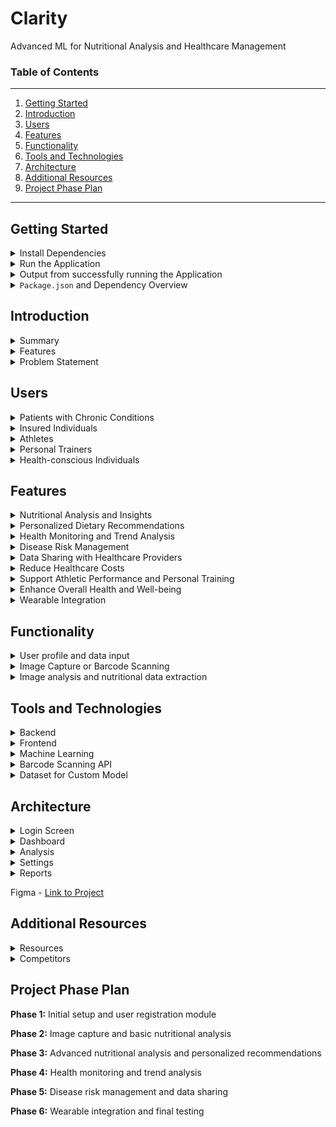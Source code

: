 # Clarity

Advanced ML for Nutritional Analysis and Healthcare Management

###  Table of Contents
---
1.  [Getting Started](#getting-started)
2.  [Introduction](#introduction)
3.  [Users](#users)
4.  [Features](#features)
5.  [Functionality](#functionality)
6.  [Tools and Technologies](#tools-and-technologies)
7.  [Architecture](#architecture)
8.  [Additional Resources](#additional-resources)
9.  [Project Phase Plan](#project-phase-plan)

----

##  Getting Started

<details><summary>Install Dependencies</summary>

<br>

1.  `cd ./clarity` -  navigate to the clarity root directory
2.  `npm init-y` -  initialize npm in the clarity root directory
3.  `cd ./clarity/client` -  navigate to the client directory
4.  `npm init-y` -  initialize npm in the client directory
5.  `npm install @mui/material @emotion/react @emotion/styled redux react-redux axios` -  install dependencies
6.  `npm install @mui/icons-material` -  install material ui icons
7.  `cd ./clarity/server` -  navigate to the server directory
8.  `npm init-y` -  initialize npm in the server directory
9.  `npm install express pocketbase` -  install dependencies
10. `npm install --save-dev nodemon` -  install nodemon as a development dependency
11.  install [`pocketbase`](https://pocketbase.io/docs/) 
12.  move `pocketbase` into the `./clarity/backend` directory

</details>

<details><summary>Run the Application</summary>


1.  `cd ./clarity/server` - navigate to the server directory
2.  `npm run dev` - start the server
3.  open a new terminal window
4.  `cd ./clarity/backend/pocketbase` -  navigate to the pocketbase directory
5.  `./pocketbase serve` -  execute the `pocketbase` executable file to start the server
6.  open a new terminal window
7.  `cd ./clarity/client` -  navigate to the client directory
8.  `npm start` -  start the client
9.  `grok http http://localhost:3000` -  view the application in the browser 

</details>

<details><summary>Output from successfully running the Application</summary>

##****##  `npm run dev`  - terminal 1

```bash
> clarity-backend@1.0.0 dev
> nodemon server.js

[nodemon] 3.1.4
[nodemon] to restart at any time, enter `rs`
[nodemon] watching path(s): *.*
[nodemon] watching extensions: js,mjs,cjs,json
[nodemon] starting `node server.js`
server is running on port 5001
```

####  `./pocketbase serve` - terminal 2

```bash
2024/09/19 11:04:40 Server started at http://127.0.0.1:8090
├─ REST API: http://127.0.0.1:8090/api/
└─ Admin UI: http://127.0.0.1:8090/_/
```

####  `npm start` - terminal 3


```bash
Compiled successfully!

You can now view client in the browser.

  Local:            http://localhost:3000
  On Your Network:  http://192.168.1.242:3000

Note that the development build is not optimized.
To create a production build, use npm run build.

webpack compiled successfully
```

</details>



<details><summary><code>Package.json</code> and Dependency Overview</summary>

<br>

`package.json` provides metadata, dependencies, scripts, configuration, engines, versioning, and repository information for the project.  

metadata contains the `name`, `version`, `description`, `main`, `scripts`, `keywords`, `author`, `dependencies`, `devDependencies`, and `license` of the project

when cloning the project and running `npm install`, the dependencies are automatically installed and this ensures that the project has all the necessary libraries to run correctly.

the scripts define custom commands for the project, such as `start`, `build`, `test`, `dev`, by running `npm run <script>` in the terminal.

`npm start` runs the application in development mode, meaning that the application will run on `localhost:3000` and any changes made to the code will be reflected in the browser.

`npm test` runs the application in test mode, meaning it runs a test watcher in an interactive mode. 

`npm run build` builds the application for production mode, creating an optimized version of the application in the `build` folder.  essentially it bundles the app into static files for production

`npm run eject` removes this tool and copies build dependencies, configuration files and scripts into the app directory, this is an irreversible action and cannot be undone.

`npm` is a package manager for node.js, it allows you to install, update, and manage dependencies for your project.

`express` is a web application framework for node.js, its used to process the handling of http requests, api requests, and routing.

`pocketbase` provides real time databases, authentication, file storage, allowing you to store and manage user data, files, and other resources.

`nodemon` is a utility that monitors for any changes in the source code and automatically restarts the server, it helps with the development process by reducing the need to manually restart the server for every change.

[`npx`](https://docs.npmjs.com/cli/v8/commands/npx) is a package running tool that comes with npm, and allows you to run node.js packages without having to install them globally.

[`create-react-app`](https://create-react-app.dev/docs/getting-started) is a used to create a single page react application and sets up the project with default configurations, including tools like webpack babel, eslint, and jest.

[`react`](https://react.dev) is a library for building user interfaces, it provides a declarative way to create interactive user interfaces with components and props.

[`react-bootstrap`](https://react-bootstrap.github.io/docs/getting-started/introduction) is a library of reusable react components for building web applications, it provides a set of pre-built components such as buttons, forms, and navigation menus, which can be easily integrated into your application.

[`redux`](https://redux.js.org/usage/#code-quality) is a state management library, it helps manage the state of the application in a predictable way.  it centralizes the applications state and logic.

[`react-redux`](https://react-redux.js.org/using-react-redux/connect-mapstate) is the official binding library for react and redux, it allows for easy integration by connecting 
react components to the redux store, enabling them to read state and dispatch actions.

[`@mui/material`](https://mui.com/material-ui/getting-started/installation/) is a library of react components that implements google's material design, it helps with building a user interface with components such as buttons, text fields, and dialogs.

[`@emotion/react`](https://emotion.sh/docs/introduction) is library for writing css styles with javascript and provides flexible styling capabilities, its used as the default styling engine for material ui allowing for direct css usage.

[`@emotion/styled`](https://emotion.sh/docs/styled) is part of the emotion library that provides a styled components like api for creating styled react components


[`axios`](https://axios-http.com/docs/intro) is a library that helps with making http requests, it's used to communication with the backend apis, making it easier to send and receive data from the server.

[`cors`](https://fetch.spec.whatwg.org/#http-cors-protocol) is a middleware that allows for cross origin resource sharing, it enables the server to accept requests from different origins.

</details>

##  Introduction

<details><summary>Summary</summary>
<br>
Clarity is a web and mobile application that leverages image recognition and machine learning to analyze the nutritional content of food and comprehensive health management tool.  Designed to empower users with real time dietary insights and transform the way individuals manage their chronic conditions, nutrition, and overall health.

</details>

<details><summary>Features</summary>
<br>
Users captures or uploads images or scan barcodes of their food using Clarity.  The app then provides comprehensive nutritional analysis, dietary trends, and provide personalized recommendations based on the user's health goals or chronic conditions.  Clarity can also predicts or mitigates disease risk factors, and allocates data for health care providers.  

</details>

<details><summary>Problem Statement</summary>
<br>

[Most chronic disease are caused by risk factors such as poor nutrition and excessive alcohol use.](https://www.cdc.gov/chronic-disease/prevention/index.html#:~:text=Most%20chronic%20diseases%20are%20caused,feeling%20good%2C%20and%20living%20longer.)  By avoiding these risks and receiving good preventative care Clarity can help reduce the risk of chronic diseases.  The current healthcare system is intervention based and reactive.  Clarity aims to be proactive and preventative by providing users and healthcare providers with real-time data to make informed decisions about their health.

</details>

##  Users

<details><summary>Patients with Chronic Conditions</summary>
<br>

Clarity assist those needing dietary monitoring, such as diabetes, hypertension, heart disease, and obesity.  Clarity can help patients manage their conditions and provide their healthcare providers with data to make informed decisions.
</details>

<details><summary>Insured Individuals</summary>
<br>

Users seeking to reduce healthcare costs will find Clarity invaluable for incentive programs that help reduce insurance premiums based on health data.
</details>

<details><summary>Athletes</summary>
<br>

Optimize performance and recovery with nutritional insights and recommendations.
</details>

<details><summary>Personal Trainers</summary>
<br>

Track their clients' progress and provide personalized recommendations to achieve their health and fitness goals.
</details>

<details><summary>Health-conscious Individuals</summary>
<br>

Anyone looking to enhance their well-being to make more informed dietary choices, track trends, prevent disease, and improve overall health.

</details>

##  Features

<details><summary>Nutritional Analysis and Insights</summary>       
<br>

Insights into macronutrient and micronutrient in take.  Inform users about carcinogens, pesticides, heavy metals, mycotoxins, artificial additives, trans fats, acrylamide, and other harmful substances in their food.
</details>

<details><summary>Personalized Dietary Recommendations</summary>
<br>
Help users meet specific nutritional needs, such as managing cholesterol, blood sugar, blood pressure, or weight through personalized recommendations.  Provide users with meal plans, recipes, and grocery lists.
</details>

<details><summary>Health Monitoring and Trend Analysis</summary>
<br>
Track dietary trends, allow users to log biometric data (integrated with wearables or medical devices such as glucose monitors, blood pressure monitors)
</details>

<details><summary>Disease Risk Management</summary>
<br>
Use dietary data to predict potential health risks and offer preventive guidance to mitigate these risks.
</details>

<details><summary>Data Sharing with Healthcare Providers</summary>
<br>
Allow users to share their nutritional data with healthcare providers by exporting reports into formats such as PDF, CSV, through API integrations, or HL7 (Health Level Seven International), CDA (Clinical Document Architecture), or FHIR (Fast Healthcare Interoperability Resources) standards.
</details>

<details><summary>Reduce Healthcare Costs</summary>
<br>
Incentivize users to reduce healthcare costs by providing data to insurance companies for premium reductions.
</details>

<details><summary>Support Athletic Performance and Personal Training</summary>
<br>
Provide athletes and personal trainers with nutritional insights to optimize performance and recovery.
</details>

<details><summary>Enhance Overall Health and Well-being</summary>
<br>
Empower users to make informed dietary choices, track trends, prevent disease, and improve overall health.
</details>

<details><summary>Wearable Integration</summary>
<br>
Integrate with wearables and medical devices to monitor health data in real time.
</details>

##  Functionality

<details><summary>User profile and data input</summary>
<br>

Users provide their specific information, including age, gender, weight, medical history, medications, and other relevant health data.  The user can set specific health goals related to their dietary needs, such as managing diabetes, losing weight, or improving overall wellness.

After the User creates an account an introduction to the application is displayed that states the following

1.  Simply snap a photo of their meal
2.  Scan the barcode of the packaged food item
3.  Input the food item into the database manually

Initial Questionnaire

1.  What is your sex?
2.  What is your age?
3.  What is your height?
4.  Current Weight?
5.  Target Weight
6.  What's your activity level?
7.  What medications are you currently taking?
8.  What medical conditions do you currently have?
9.  Any family medical history of (high blood pressure, diabetes, cardiac problems, cholesterol problems, or cancer?)
10.  What is your dietary preference? (n/a, vegan, vegetarian, pescatarian, etc.)
11.  Any allergies or medications or foods?
12.  What are your fitness or nutrition goals? (weight loss, muscle gain, etc.)
13.  Have you ever been on a diet before? (yes, no)
14.  Do you current take any vitamins or supplements? (yes, no)
15.  How would you rate your diet? (excellent, good, fair, poor)
16.  Do you use alcohol? (yes, no)
17.  Do you use any tobacco products? (yes, no)
18.  Are you on any weight loss medications? (yes, no)
19.  Do you know what nutrients you have consumed? (I do know all the nutrients, I often check the nutrients list, Not really)
20.  Do you usually keep a record of what you eat? (Every meal, I do when I remember, Not at all)

</details>

<details><summary>Image Capture or Barcode Scanning</summary>
<br>
Users capture images of their meals using a mobile device.  The software should be user friendly and guide users on how to take clear and useful photos for analysis.  Or users can scan the barcode of the packaged food item.
</details>

<details><summary>Image analysis and nutritional data extraction</summary>
<br>

[AI powered analysis](https://openfoodfacts.github.io/openfoodfacts-server/) will consist of uploaded images to a desktop software where machine learning algorithms analyze the food items for nutritional content, portion sizes, and dietary composition.  The app allows users to scan the barcode of products, to view the product information, and to take and submit pictures and data for missing products. [ios app](https://github.com/openfoodfacts/openfoodfacts-ios)  


<details><summary>Nutritional Data Extraction in <code>JSON</code> format</summary>
<br>

```JSON
[
  {
    "timestamp": "yyyy-mm-ddThh:mn:ssZ",
    "transaction": [
        {
            "location": "",
            "vendor": "",
            "vendor-id": ""
        }
    ],

    "general": [
        {
            // Barcode of the product
            "code": "200-EAN-13",

            // URL of the product page
            "url": "https://xxx.com",
            
            // Date that the product was added (UNIX timestamp format)
            "created_t": "yyyy-mm-ddThh:mn:ssZ",

            // Date that the product was last modified (UNIX timestamp format)
            "last_modified_t": "yyyy-mm-ddThh:mn:ssZ",

            // Name of the product
            "product_name": "cherios",

            // Generic name of the product
            "generic_name": "cereal",

            // Field that designates quantity and unit size
            "quantity":  _100g
        }
    ],
    "tags" : [
        {
            "packaging": shape, material,
            "packaging_tags": "",
            "brands": "",
            "brand_tags": "", 
            "categories": "",
            "categories_fr": "",
            "origins": "origins of ingredients",
            "origintags": "",
            // Locations where manufactured or transformed
            "manufacturing_places": "",
            "manufacturing_places_atgs": "",
            "labels": "",
            "labels_tags": "",
            "emb_codes": "",
            "emb_code_tags": "",

            // Coordinates corresponding to the first packaging code indicated
            "first_packaging_code_geo": "",
            "cities": "",
            "cities_tags": "",
            "purchase_places": "",
            "stores": "",
            
            // List of countries where the product is sold
            "countries": "",
            "countries_tags": ""
        }
    ],
    "ingredients" : [
        {
            "ingreidents_text": "",
            "traces": "",
            "traces_tags": ""
        }
    ],
    "misc_data" : [
        {
            // Serving size in g
            "serving_side": ...,
            // Indicates if the nutrition facts are indicated on the food label
            "no_nutrients": ...,
            "additives": ...,
            "additives_tags": ...,
            "ingredients_from_palm_oil_n": ...,
            "ingreidents_from_palm_oil": ...,
            "ingreidents_from_palm_oil_tags": ...,
            "ingreidents_that_may_be_from_palm_oil_n": ...,
            "ingreidents_that_may_be_from_palm_oil_tags": ...,
            
            // Nutrition grade ('a' to 'e')
            // Reference: https://fr.openfoodfacts.org/nutriscore
            "nutrition_grade_fr": "a",

            "main_category": ...,
        }
    ],

    "nutrition_facts": [
        {
            "energy_100g": ...,
            "energy-kj_100g": ...,
            ...
        }
    ],

    "nutrition_facts" : [
        {
            "energy-kcal_100g": ...,
            "proteins_100g": ...,
            "casein_100g": ...,
            "serum-proteins_100g": ...,
            "nucleotides_100g": ...,
            "carbohydrates_100g": ...,
            "sugars_100g": ...,
            "sucrose_100g": ...,
            "glucose_100g": ...,
            "fructose_100g": ...,
            "lactose_100g": ...,
            "maltose_100g": ...,
            "maltodextrins_100g": ...,
            "starch_100g": ...,
            "polyols_100g": ...,
            "fat_100g": ...,
            "saturated-fat_100g": ...,
            "butyric-acid_100g": ...,
            "caproic-acid_100g": ...,
            "caprylic-acid_100g": ...,
            "lauric-acid_100g": ...,
            "myristic-acid_100g": ...,
            "palmitic-acid_100g": ...,
            "stearic-acid_100g": ...,
            "arachidic-acid_100g": ...,
            "behenic-acid_100g": ...,
            "lignoceric-acid_100g": ...,
            "cerotic-acid_100g": ...,
            "motanic-acid_100g": ...,
            "melissic-acid_100g": ...,
            "monounsaturated-fat_100g": ...,
            "polyunsaturated-fat_100g": ...,
            "omega_3-fat_100g": ...,
            "alpha-linolenic-acid_100g": ...,
            "eicosapentaenoic-acid_100g": ...,
            "docosahexaenoic-acid_100g": ...,
            "omega_6-fat_100g": ...,
            "linoleic-acid_100g": ...,
            "arachidonic-acid_100g": ...,
            "gamma-linolenic-acid_100g": ...,
            "dihomo-gamma-linolenic-acid_100g": ...,
            "omega_9-fat_100g": ...,
            "oleic-acid_100g": ...,
            "elaidic-acid_100g": ...,
            "gondoic-acid_100g": ...,
            "mead-acid_100g": ...,
            "erucic-acid_100g": ...,
            "nervonic-acid_100g": ...,
            "trans-fat_100g": ...,
            "cholesterol_100g": ...,
            "fiber_100g": ...,
            "sodium_100g": ...,
            // % vol of alcohol
            "alcohol_100g": ...,
            "vitamin-a_100g": ...,
            "vitamin-d_100g": ...,
            "vitamin-e_100g": ...,
            "vitamin-c_100g": ...,
            "vitamin-b1_100g": ...,
            "vitamin-b2_100g": ...,
            "vitamin-pp_100g": ...,
            "vitamin-b6_100g": ...,
            "vitamin-b9_100g": ...,
            "vitamin-b12_100g": ...,
            // Also known as vitamine b8
            "biotin_100g": ...,
            "pantothenic-acid_100g": ...,
            "silica_100g": ...,
            "bicarbonate_100g": ...,
            "chloride_100g": ...,
            "calcium_100g": ...,
            "phosphorus_100g": ...,
            "iron_100g": ...,
            "magnesium_100g": ...,
            "zinc_100g": ...,
            "copper_100g": ...,
            "manganeses_100g": ...,
            "fluoride_100g": ...,
            "selenium_100g": ...,
            "chromium_100g": ...,
            "molybdenum_100g": ...,
            "iodine_100g": ...,
            "caffeine_100gtaurine_100g": ...,
            // pH (no unit)
            "ph_100g": ..., 
            // % of fruits, vegetables, and nuts (excluding potatoes, yams, manioc)
            "fruits-vegetables-nuts_100g": ...,
        }
    ],

    // Nutri-Score
    // Nutrition score derived from the UK FSA score and adapted for the French market (formula defined by the team of Professor Hercberg)
    "nutrition-score-fr_100g" : "a",

    // Nutrition score defined by the UK Food Standards Administration (FSA)
    "nutrition-score-uk_100g": "a",

  }
] 
```
</details>
</details>

##  Tools and Technologies

<details><summary>Backend</summary>
<br>

Node.js - for server-side development

Express.js - framework for node.js for handling server requests, routing, and api endpoints
  
[Pocketbase](https://pocketbase.io) - for cloud storage, user authentication, hosting, and database
</details>

<details><summary>Frontend</summary>
<br>

React - for building the user interface

[Material UI](https://mui.com) - for design components

Redux - for state management

Axios - for making https requests

React Native Health - for integrating with HealthKit
</details>

<details><summary>Machine Learning</summary>
<br>

[Clarifai](https://www.clarifai.com)

[Roboflow Universe](https://universe.roboflow.com)

[Google Cloud Vision API](https://cloud.google.com/vision)

[IBM Watson Visual Recognition](https://www.ibm.com/products/watson-visual-recognition)
</details>

<details><summary>Barcode Scanning API</summary>
<br>

Open Food Facts API - for food identification and nutritional information via barcode scanning
</details>

<details><summary>Dataset for Custom Model</summary>
<br>

Food 101

UPMC Food 101
</details>

##  Architecture

<details><summary>Login Screen</summary>
<br>

Users can login or create an account to access the app.
</details>

<details><summary>Dashboard</summary>
<br>

Users can view their daily nutritional intake, health data, and personalized recommendations.
</details>

<details><summary>Analysis</summary>
<br>

Users can view detailed analysis of their meals, dietary trends, and health insights.
</details>

<details><summary>Settings</summary>
<br>

Users can update their profile, health goals, and preferences.
</details>

<details><summary>Reports</summary>
<br>

Users can export their data for healthcare providers or insurance companies.
</details>

Figma - [Link to Project](https://www.figma.com/proto/0lIIBK2ARIaFwXMi4KiJY0/mockup?node-id=70-287&t=EZ5trGXitWiy3gsk-1)

##  Additional Resources

<details><summary>Resources</summary>
<br>

[Open Food Facts API](https://openfoodfacts.github.io/openfoodfacts-server/api/)

[HealthKit](https://developer.apple.com/documentation/healthkit)

[Open Food Facts](https://world.openfoodfacts.org/data)

[USDA Food Data Central](https://fdc.nal.usda.gov)

[Nutritionix](https://www.nutritionix.com)

[USDA FoodData Central](https://fdc.nal.usda.gov)

[USDA Food Composition Databases](https://www.ars.usda.gov/northeast-area/beltsville-md-bhnrc/beltsville-human-nutrition-research-center/nutrient-data-laboratory/docs/usda-national-nutrient-database-for-standard-reference/)

[USDA National Nutrient Database for Standard Reference](https://www.ars.usda.gov/northeast-area/beltsville-md-bhnrc/beltsville-human-nutrition-research-center/nutrient-data-laboratory/docs/usda-national-nutrient-database-for-standard-reference/)

[uber api](https://developer.uber.com/docs/eats/introduction)

[food labeling](https://www.nal.usda.gov/legacy/aglaw/food-labeling)

[open food facts monitoring](https://github.com/openfoodfacts/openfoodfacts-monitoring)

[open food facts api documentation](https://openfoodfacts.github.io/openfoodfacts-server/api/)

</details>

<details><summary>Competitors</summary>
<br>

**Calorie Mama** Provides food recognition and nutritional analysis.

**MyFitnessPal** Offers comprehensive dietary tracking and personalized recommendations.

**Lose It!** Focuses on weight loss through calorie counting and food logging.
</details>

##  Project Phase Plan

**Phase 1:** Initial setup and user registration module

**Phase 2:** Image capture and basic nutritional analysis

**Phase 3:** Advanced nutritional analysis and personalized recommendations

**Phase 4:** Health monitoring and trend analysis

**Phase 5:** Disease risk management and data sharing

**Phase 6:** Wearable integration and final testing
